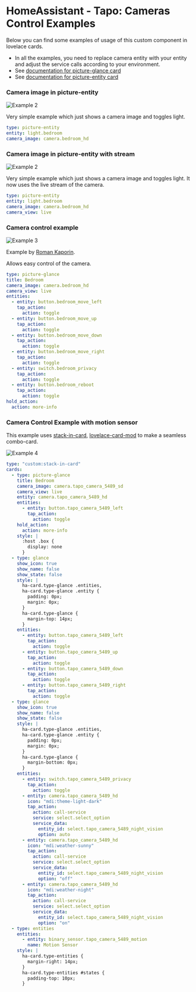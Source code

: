 # HomeAssistant - Tapo: Cameras Control Examples

Below you can find some examples of usage of this custom component in lovelace cards.

- In all the examples, you need to replace camera entity with your entity and adjust the service calls according to your environment.
- See [documentation for picture-glance card](https://www.home-assistant.io/lovelace/picture-glance/)
- See [documentation for picture-entity card](https://www.home-assistant.io/lovelace/picture-entity/)

### Camera image in picture-entity

![Example 2](example2.png)

Very simple example which just shows a camera image and toggles light.

```yaml
type: picture-entity
entity: light.bedroom
camera_image: camera.bedroom_hd
```

### Camera image in picture-entity with stream

![Example 2](example2.png)

Very simple example which just shows a camera image and toggles light. It now uses the live stream of the camera.

```yaml
type: picture-entity
entity: light.bedroom
camera_image: camera.bedroom_hd
camera_view: live
```

### Camera control example

![Example 3](example3.png)

Example by [Roman Kaporin](https://github.com/JurajNyiri/HomeAssistant-Tapo-Control/issues/15#issuecomment-705228868).

Allows easy control of the camera.

```yaml
type: picture-glance
title: Bedroom
camera_image: camera.bedroom_hd
camera_view: live
entities:
  - entity: button.bedroom_move_left
    tap_action:
      action: toggle
  - entity: button.bedroom_move_up
    tap_action:
      action: toggle
  - entity: button.bedroom_move_down
    tap_action:
      action: toggle
  - entity: button.bedroom_move_right
    tap_action:
      action: toggle
  - entity: switch.bedroom_privacy
    tap_action:
      action: toggle
  - entity: button.bedroom_reboot
    tap_action:
      action: toggle
hold_action:
  action: more-info
```

### Camera Control Example with motion sensor

This example uses [stack-in-card](https://github.com/custom-cards/stack-in-card), [lovelace-card-mod](https://github.com/thomasloven/lovelace-card-mod) to make a seamless combo-card.

![Example 4](example4.png)

```yaml
type: "custom:stack-in-card"
cards:
  - type: picture-glance
    title: Bedroom
    camera_image: camera.tapo_camera_5489_sd
    camera_view: live
    entity: camera.tapo_camera_5489_hd
    entities:
      - entity: button.tapo_camera_5489_left
        tap_action:
          action: toggle
    hold_action:
      action: more-info
    style: |
      :host .box {
        display: none
      }
  - type: glance
    show_icon: true
    show_name: false
    show_state: false
    style: |
      ha-card.type-glance .entities,
      ha-card.type-glance .entity {
        padding: 0px;
        margin: 0px;
      }
      ha-card.type-glance {
        margin-top: 14px;
      }
    entities:
      - entity: button.tapo_camera_5489_left
        tap_action:
          action: toggle
      - entity: button.tapo_camera_5489_up
        tap_action:
          action: toggle
      - entity: button.tapo_camera_5489_down
        tap_action:
          action: toggle
      - entity: button.tapo_camera_5489_right
        tap_action:
          action: toggle
  - type: glance
    show_icon: true
    show_name: false
    show_state: false
    style: |
      ha-card.type-glance .entities,
      ha-card.type-glance .entity {
        padding: 0px;
        margin: 0px;
      }
      ha-card.type-glance {
        margin-bottom: 0px;
      }
    entities:
      - entity: switch.tapo_camera_5489_privacy
        tap_action:
          action: toggle
      - entity: camera.tapo_camera_5489_hd
        icon: "mdi:theme-light-dark"
        tap_action:
          action: call-service
          service: select.select_option
          service_data:
            entity_id: select.tapo_camera_5489_night_vision
            option: auto
      - entity: camera.tapo_camera_5489_hd
        icon: "mdi:weather-sunny"
        tap_action:
          action: call-service
          service: select.select_option
          service_data:
            entity_id: select.tapo_camera_5489_night_vision
            option: "off"
      - entity: camera.tapo_camera_5489_hd
        icon: "mdi:weather-night"
        tap_action:
          action: call-service
          service: select.select_option
          service_data:
            entity_id: select.tapo_camera_5489_night_vision
            option: "on"
  - type: entities
    entities:
      - entity: binary_sensor.tapo_camera_5489_motion
        name: Motion Sensor
    style: |
      ha-card.type-entities {
        margin-right: 14px;
      }
      ha-card.type-entities #states {
        padding-top: 10px;
      }
```
